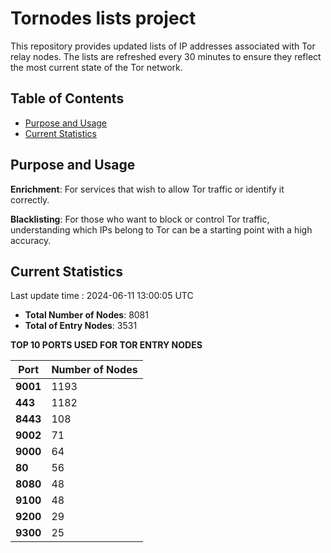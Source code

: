 # Tornodes lists project

This repository provides updated lists of IP addresses associated with Tor relay nodes. The lists are refreshed every 30 minutes to ensure they reflect the most current state of the Tor network.

## Table of Contents

- [Purpose and Usage](#purpose-and-usage)
- [Current Statistics](#current-statistics)


## Purpose and Usage

**Enrichment**: For services that wish to allow Tor traffic or identify it correctly.

**Blacklisting**: For those who want to block or control Tor traffic, understanding which IPs belong to Tor can be a starting point with a high accuracy.

## Current Statistics

Last update time : 2024-06-11 13:00:05 UTC

- **Total Number of Nodes**: 8081
- **Total of Entry Nodes**: 3531

**TOP 10 PORTS USED FOR TOR ENTRY NODES**

| **Port** | **Number of Nodes** |
|------|-----------------|
| **9001**   | 1193  |
| **443**   | 1182  |
| **8443**   | 108  |
| **9002**   | 71  |
| **9000**   | 64  |
| **80**   | 56  |
| **8080**   | 48  |
| **9100**   | 48  |
| **9200**   | 29  |
| **9300**   | 25  |

